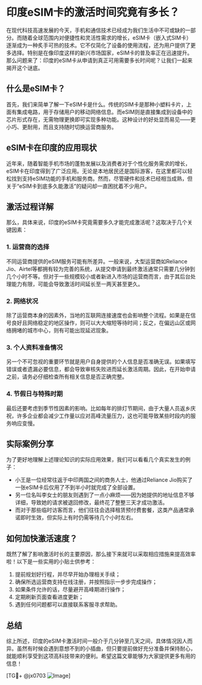 # 印度eSIM卡的激活时间究竟有多长？

在现代科技高速发展的今天，手机和通信技术已经成为我们生活中不可或缺的一部分。而随着全球范围内对便捷性和灵活性需求的增长，eSIM卡（嵌入式SIM卡）逐渐成为一种炙手可热的技术。它不仅简化了设备的使用流程，还为用户提供了更多选择。特别是在像印度这样的新兴市场国家，eSIM卡的普及率正在迅速提升。那么问题来了：印度的eSIM卡从申请到真正可用需要多长时间呢？让我们一起来揭开这个谜底。

## 什么是eSIM卡？

首先，我们来简单了解一下eSIM卡是什么。传统的SIM卡是那种小塑料卡片，上面有集成电路，用于存储用户的移动网络信息。而eSIM则是直接集成到设备中的芯片形式存在，无需物理更换即可实现多种功能。这种设计的好处显而易见——更小巧、更耐用，而且支持随时切换运营商服务。

## eSIM卡在印度的应用现状

近年来，随着智能手机市场的蓬勃发展以及消费者对于个性化服务需求的增长，eSIM卡在印度得到了广泛应用。无论是本地居民还是国际游客，在这里都可以轻松找到支持eSIM功能的手机和服务商。然而，尽管硬件和技术已经相当成熟，但关于“eSIM卡到底多久能激活”的疑问却一直困扰着不少用户。

## 激活过程详解

那么，具体来说，印度的eSIM卡究竟需要多久才能完成激活呢？这取决于几个关键因素：

### 1. **运营商的选择**
不同运营商提供的eSIM服务可能有所差异。一般来说，大型运营商如Reliance Jio、Airtel等都拥有较为完善的系统，从提交申请到最终激活通常只需要几分钟到几个小时不等。但对于一些规模较小或者新进入市场的运营商而言，由于其后台处理能力有限，可能会导致激活时间延长至一两天甚至更久。

### 2. **网络状况**
除了运营商本身的因素外，当地的互联网连接速度也会影响整个流程。如果是在信号良好且网络稳定的地区操作，则可以大大缩短等待时间；反之，在偏远山区或网络拥堵的城市中心，则有可能出现延迟现象。

### 3. **个人资料准备情况**
另一个不可忽视的重要环节就是用户自身提供的个人信息是否准确无误。如果填写错误或者遗漏必要信息，都会导致审核失败进而延长激活周期。因此，在开始申请之前，请务必仔细检查所有相关信息是否正确完整。

### 4. **节假日与特殊时期**
最后还要考虑到季节性因素的影响。比如每年的排灯节期间，由于大量人员返乡庆祝，许多企业都会减少工作量以应对高峰流量压力，这也可能导致某些时段内的服务响应变慢。

## 实际案例分享

为了更好地理解上述理论知识的实际应用效果，我们可以看看几个真实发生的例子：
- 小王是一位经常往返于中印两国之间的商务人士，他通过Reliance Jio购买了一张eSIM卡后仅用了不到半小时就完成了全部设置。
- 另一位名叫李女士的朋友则遇到了一点小麻烦——因为她提供的地址信息不够详细，导致她的请求被退回修改，最终花了整整三天才成功激活。
- 而对于那些临时访客而言，他们往往会选择租赁预付费套餐，这类产品通常承诺即时生效，但实际上有时仍需等待几个小时左右。

## 如何加快激活速度？

既然了解了影响激活时长的主要原因，那么接下来就可以采取相应措施来提高效率啦！以下是一些实用的小贴士供参考：

1. 提前规划好行程，并尽早开始办理相关手续；
2. 确保所选运营商支持在线注册，并按照指示一步步完成操作；
3. 如果条件允许的话，尽量避开高峰期进行操作；
4. 定期刷新页面查看进度更新；
5. 遇到任何问题都可以直接联系客服寻求帮助。

## 总结

综上所述，印度的eSIM卡激活时间一般介于几分钟至几天之间，具体情况因人而异。虽然有时候会遇到意想不到的小插曲，但只要提前做好充分准备并保持耐心，就能顺利享受到这项高科技带来的便利。希望这篇文章能够为大家提供更多有用的信息！

[TG💪+ @jx0703 ![Image](https://github.com/user-attachments/assets/dbca1d08-cadb-493c-b0ec-ad6f7a83f270)]